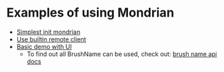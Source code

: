 # Examples of using Mondrian

- [Simplest init mondrian](./demo-init.html)
- [Use builtin remote client](./demo-remote-client.html)
- [Basic demo with UI](./basic-demo-with-ui.html)
  - To find out all BrushName can be used, check out: [brush name api docs](../docs/mondrian/mondrian.brushname.md)
